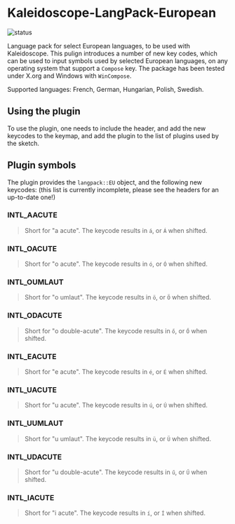 # Kaleidoscope-LangPack-European

![status][st:experimental]

 [st:stable]: https://img.shields.io/badge/stable-✔-black.png?style=flat&colorA=44cc11&colorB=494e52
 [st:broken]: https://img.shields.io/badge/broken-X-black.png?style=flat&colorA=e05d44&colorB=494e52
 [st:experimental]: https://img.shields.io/badge/experimental----black.png?style=flat&colorA=dfb317&colorB=494e52

Language pack for select European languages, to be used with Kaleidoscope. This
pulign introduces a number of new key codes, which can be used to input symbols
used by selected European languages, on any operating system that support a
`Compose` key. The package has been tested under X.org and Windows with
`WinCompose`.

Supported languages: French, German, Hungarian, Polish, Swedish.

## Using the plugin

To use the plugin, one needs to include the header, and add the new keycodes to
the keymap, and add the plugin to the list of plugins used by the sketch.

## Plugin symbols

The plugin provides the `langpack::EU` object, and the following new keycodes:
(this list is currently incomplete, please see the headers for an up-to-date
one!)

### INTL_AACUTE

> Short for "a acute". The keycode results in `á`, or `Á` when shifted.

### INTL_OACUTE

> Short for "o acute". The keycode results in `ó`, or `Ó` when shifted.

### INTL_OUMLAUT

> Short for "o umlaut". The keycode results in `ö`, or `Ö` when shifted.

### INTL_ODACUTE

> Short for "o double-acute". The keycode results in `ő`, or `Ő` when shifted.

### INTL_EACUTE

> Short for "e acute". The keycode results in `é`, or `É` when shifted.

### INTL_UACUTE

> Short for "u acute". The keycode results in `ú`, or `Ú` when shifted.

### INTL_UUMLAUT

> Short for "u umlaut". The keycode results in `ü`, or `Ü` when shifted.

### INTL_UDACUTE

> Short for "u double-acute". The keycode results in `ű`, or `Ű` when shifted.

### INTL_IACUTE

> Short for "i acute". The keycode results in `í`, or `Í` when shifted.
